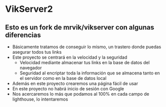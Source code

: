 # VikServer2
## Esto es un fork de mrvik/vikserver con algunas diferencias

- Básicamente tratamos de conseguir lo mismo, un trastero donde puedas asegurar todos tus links
- Este proyecto se centrará en la velocidad y la seguridad
  - Velocidad mediante almacenar tus links en la base de datos del navegador 
  - Seguridad al encriptar toda la información que se almacena tanto en el servidor como en la base de datos local
- Además en este proyecto crearemos una página fácil de usar
- En este proyecto no habrá inicio de sesión con Google
- Nos acercaremos lo más que podamos al 100% en cada campo de lighthouse, lo intentaremos
